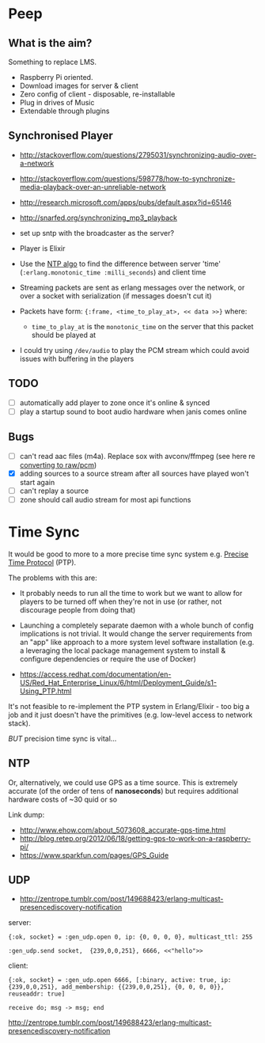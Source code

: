 Peep
====

What is the aim?
----------------

Something to replace LMS.

- Raspberry Pi oriented.
- Download images for server & client
- Zero config of client - disposable, re-installable
- Plug in drives of Music
- Extendable through plugins


Synchronised Player
-------------------

- http://stackoverflow.com/questions/2795031/synchronizing-audio-over-a-network
- http://stackoverflow.com/questions/598778/how-to-synchronize-media-playback-over-an-unreliable-network
- http://research.microsoft.com/apps/pubs/default.aspx?id=65146
- http://snarfed.org/synchronizing_mp3_playback

- set up sntp with the broadcaster as the server?


- Player is Elixir
- Use the [NTP algo][] to find the difference between server 'time' (`:erlang.monotonic_time :milli_seconds`) and client time
- Streaming packets are sent as erlang messages over the network, or over a socket with serialization (if messages doesn't cut it)
- Packets have form: `{:frame, <time_to_play_at>, << data >>}` where:
    - `time_to_play_at` is the `monotonic_time` on the server that this packet should be played at

- I could try using `/dev/audio` to play the PCM stream which could avoid issues with buffering in the players

[NTP algo]: http://www.ntp.org/ntpfaq/NTP-s-algo.htm#Q-ALGO-BASIC-SYNC

TODO
----

- [ ] automatically add player to zone once it's online & synced
- [ ] play a startup sound to boot audio hardware when janis comes online

Bugs
----

- [ ] can't read aac files (m4a). Replace sox with avconv/ffmpeg (see here re [converting to raw/pcm][])
- [x] adding sources to a source stream after all sources have played won't start again
- [ ] can't replay a source
- [ ] zone should call audio stream for most api functions

[converting to raw/pcm]: http://stackoverflow.com/questions/4854513/can-ffmpeg-convert-audio-to-raw-pcm-if-so-how

Time Sync
=========

It would be good to more to a more precise time sync system e.g. [Precise Time Protocol][] (PTP).

The problems with this are:

- It probably needs to run all the time to work but we want to allow for
  players to be turned off when they're not in use (or rather, not discourage
  people from doing that)
- Launching a completely separate daemon with a whole bunch of config
  implications is not trivial. It would change the server requirements from an
  "app" like approach to a more system level software installation (e.g. a
  leveraging the local package management system to install & configure
  dependencies or require the use of Docker)

- https://access.redhat.com/documentation/en-US/Red_Hat_Enterprise_Linux/6/html/Deployment_Guide/s1-Using_PTP.html

It's not feasible to re-implement the PTP system in Erlang/Elixir - too big a
job and it just doesn't have the primitives (e.g. low-level access to network
stack).


*BUT* precision time sync is vital...

[Precise Time Protocol]: http://sourceforge.net/p/ptpd/wiki/Home/

NTP
---

Or, alternatively, we could use GPS as a time source. This is extremely accurate (of the order of tens of **nanoseconds**) but requires additional hardware costs of ~30 quid or so

Link dump:


- http://www.ehow.com/about_5073608_accurate-gps-time.html
- http://blog.retep.org/2012/06/18/getting-gps-to-work-on-a-raspberry-pi/
- https://www.sparkfun.com/pages/GPS_Guide


UDP
---

- http://zentrope.tumblr.com/post/149688423/erlang-multicast-presencediscovery-notification

server:

    {:ok, socket} = :gen_udp.open 0, ip: {0, 0, 0, 0}, multicast_ttl: 255

    :gen_udp.send socket,  {239,0,0,251}, 6666, <<"hello">>

client:

    {:ok, socket} = :gen_udp.open 6666, [:binary, active: true, ip: {239,0,0,251}, add_membership: {{239,0,0,251}, {0, 0, 0, 0}}, reuseaddr: true]

    receive do; msg -> msg; end


http://zentrope.tumblr.com/post/149688423/erlang-multicast-presencediscovery-notification

